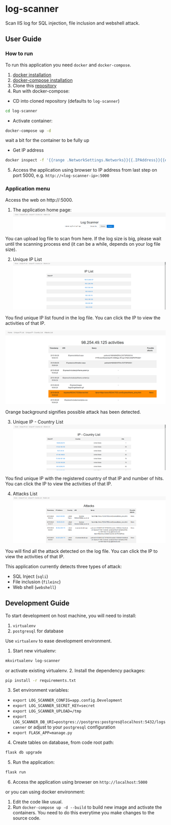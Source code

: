 # log-scanner
Scan IIS log for SQL injection, file inclusion and webshell attack.

## User Guide

### How to run

To run this application you need `docker` and `docker-compose`.
1. [docker installation](https://docs.docker.com/engine/installation/)
2. [docker-compose installation](https://docs.docker.com/compose/install/)
3. Clone this [repository](https://github.com/desdulianto/log-scanner.git)
4. Run with docker-compose:
- CD into cloned repository (defaults to `log-scanner`)
```sh
cd log-scanner
```
- Activate container:
```sh
docker-compose up -d
```
wait a bit for the container to be fully up
- Get IP address
```sh
docker inspect -f '{{range .NetworkSettings.Networks}}{{.IPAddress}}{{end}}' log-scanner
```
5. Access the application using browser to IP address from last step on port 5000, e.g. `http://<log-scanner-ip>:5000`

### Application menu
Access the web on http://<ip>:5000.

1. The application home page:
![Home](docs/images/home.png)

You can upload log file to scan from here. If the log size is big, please wait until the scanning process end (it can be a while, depends on your log file size).

2. Unique IP List
![Unique IP List](docs/images/uniq_ip.png)

You find unique IP list found in the log file. You can click the IP to view the activities of that IP.

![IP activities](docs/images/ip_activities.png)

Orange background signifies possible attack has been detected.

3. Unique IP - Country List
![Unique IP Country List](docs/images/uniq_ip_country.png)

You find unique IP with the registered country of that IP and number of hits. You can click the IP to view the activities of that IP.

4. Attacks List
![Attacks List](docs/images/attacks.png)

You will find all the attack detected on the log file. You can click the IP to view the activities of that IP.

This application currently detects three types of attack:
- SQL Inject (`sqli`)
- File inclusion (`fileinc`)
- Web shell (`webshell`)


## Development Guide

To start development on host machine, you will need to install:
1. `virtualenv`
2. `postgresql` for database

Use `virtualenv` to ease development environment.
1. Start new virtualenv:
```sh
mkvirtualenv log-scanner
```
or activate existing virtualenv.
2. Install the dependency packages:
```sh
pip install -r requirements.txt
```
3. Set environment variables:
- `export LOG_SCANNER_CONFIG=app.config.Development`
- `export LOG_SCANNER_SECRET_KEY=secret`
- `export LOG_SCANNER_UPLOAD=/tmp`
- `export LOG_SCANNER_DB_URI=postgres://postgres:postgres@localhost:5432/logscanner` or adjust to your `postgresql` configuration
- `export FLASK_APP=manage.py`
4. Create tables on database, from code root path:
```sh
flask db upgrade
```
5. Run the application:
```sh
flask run
```
6. Access the application using browser on `http://localhost:5000`

or you can using docker environment:

1. Edit the code like usual.
2. Run `docker-compose up -d --build` to build new image and activate the containers. You need to do this everytime you make changes to the source code.

